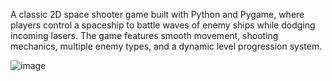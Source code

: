 A classic 2D space shooter game built with Python and Pygame, where players control a spaceship to battle waves of enemy ships while dodging incoming lasers. The game features smooth movement, shooting mechanics, multiple enemy types, and a dynamic level progression system.

![image](https://github.com/user-attachments/assets/2a82433b-5496-4003-a993-95a7a083b7de)
